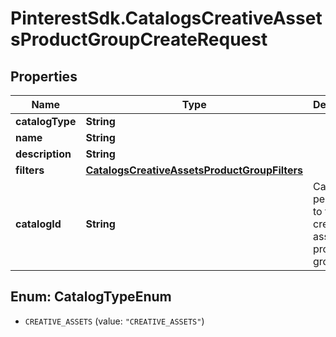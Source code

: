 # PinterestSdk.CatalogsCreativeAssetsProductGroupCreateRequest

## Properties

Name | Type | Description | Notes
------------ | ------------- | ------------- | -------------
**catalogType** | **String** |  | 
**name** | **String** |  | 
**description** | **String** |  | [optional] 
**filters** | [**CatalogsCreativeAssetsProductGroupFilters**](CatalogsCreativeAssetsProductGroupFilters.md) |  | 
**catalogId** | **String** | Catalog id pertaining to the creative assets product group. | 



## Enum: CatalogTypeEnum


* `CREATIVE_ASSETS` (value: `"CREATIVE_ASSETS"`)




